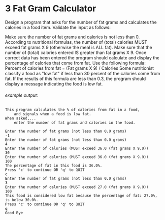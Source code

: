 # 3 Fat Gram Calculator
Design a program that asks for the number of fat grams and calculates the calories in a food item.  Validate the input as follows:
> 
Make sure the number of fat grams and calories is not less than 0.
According to nutritional formulas, the number of (total) calories MUST exceed fat grams X 9 (otherwise the meal is ALL fat).  Make sure that the number of (total) calories entered IS greater than fat grams X 9.
Once correct data has been entered the program should calculate and display the percentage of calories that come from fat.  Use the following formula:
Percent of calories from fat = (Fat grams X 9) / Calories
Some nutritionist classify a food as "low fat" if less than 30 percent of the calories come from fat.  If the results of this formula are less than 0.3, the program should display a message indicating the food is low fat.
>
###### example output:
```
This program calculates the % of calories from fat in a food,
    and signals when a food is low fat.
When asked,...
    enter the number of fat grams and calories in the food.

Enter the number of fat grams (not less than 0.0 grams)
-1
Enter the number of fat grams (not less than 0.0 grams)
4
Enter the number of calories (MUST exceed 36.0 (fat grams X 9.0))
30
Enter the number of calories (MUST exceed 36.0 (fat grams X 9.0))
100
The percentage of fat in this food is 36.0%.
Press 'c' to continue OR 'q' to QUIT
c
Enter the number of fat grams (not less than 0.0 grams)
3
Enter the number of calories (MUST exceed 27.0 (fat grams X 9.0))
100
This food is considered low fat because the percentage of fat: 27.0%, is below 30.0%.
Press 'c' to continue OR 'q' to QUIT
q
Good Bye
```
 